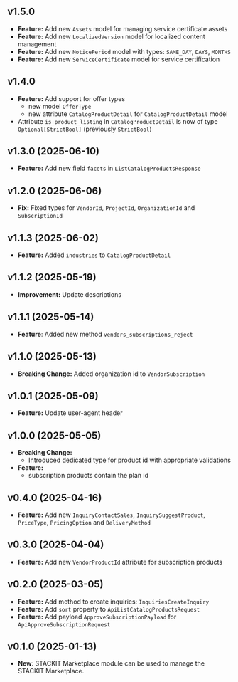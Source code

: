 ## v1.5.0
- **Feature:** Add new `Assets` model for managing service certificate assets
- **Feature:** Add new `LocalizedVersion` model for localized content management
- **Feature:** Add new `NoticePeriod` model with types: `SAME_DAY`, `DAYS`, `MONTHS`
- **Feature:** Add new `ServiceCertificate` model for service certification

## v1.4.0 
- **Feature:** Add support for offer types
    - new model `OfferType`
    - new attribute `CatalogProductDetail` for `CatalogProductDetail` model
- Attribute `is_product_listing` in `CatalogProductDetail` is now of type `Optional[StrictBool]` (previously `StrictBool`)

## v1.3.0 (2025-06-10)
- **Feature:** Add new field `facets` in `ListCatalogProductsResponse`

## v1.2.0 (2025-06-06)
- **Fix:** Fixed types for `VendorId`, `ProjectId`, `OrganizationId` and `SubscriptionId`

## v1.1.3 (2025-06-02)
- **Feature:** Added `industries` to `CatalogProductDetail`

## v1.1.2 (2025-05-19)
- **Improvement:** Update descriptions

## v1.1.1 (2025-05-14)
- **Feature**: Added new method `vendors_subscriptions_reject`

## v1.1.0 (2025-05-13)
- **Breaking Change:** Added organization id to `VendorSubscription`

## v1.0.1 (2025-05-09)
- **Feature:** Update user-agent header

## v1.0.0 (2025-05-05)
- **Breaking Change:**
    - Introduced dedicated type for product id with appropriate validations
- **Feature:** 
    - subscription products contain the plan id

## v0.4.0 (2025-04-16)
- **Feature:** Add new `InquiryContactSales`, `InquirySuggestProduct`, `PriceType`, `PricingOption` and `DeliveryMethod`

## v0.3.0 (2025-04-04)
- **Feature:** Add new `VendorProductId` attribute for subscription products

## v0.2.0 (2025-03-05)

- **Feature:** Add method to create inquiries: `InquiriesCreateInquiry`
- **Feature:** Add `sort` property to `ApiListCatalogProductsRequest`
- **Feature:** Add payload `ApproveSubscriptionPayload` for `ApiApproveSubscriptionRequest`

## v0.1.0 (2025-01-13)

- **New**: STACKIT Marketplace module can be used to manage the STACKIT Marketplace.
